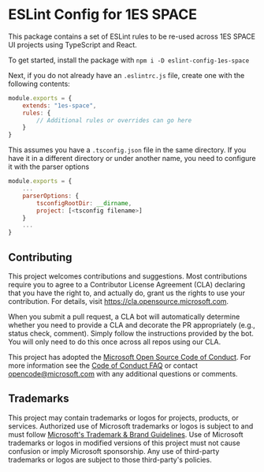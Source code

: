 # ESLint Config for 1ES SPACE
This package contains a set of ESLint rules to be re-used across 1ES SPACE UI projects using TypeScript and React.

To get started, install the package with `npm i -D eslint-config-1es-space`

Next, if you do not already have an `.eslintrc.js` file, create one with the following contents:
```javascript
module.exports = {
    extends: "1es-space",
    rules: {
        // Additional rules or overrides can go here
    }
}
```

This assumes you have a `.tsconfig.json` file in the same directory. If you have it in a different directory or under another name, you need to configure it with the parser options

```javascript
module.exports = {
    ...
    parserOptions: {
        tsconfigRootDir: __dirname,
        project: [<tsconfig filename>]
    }
    ...
}
```

## Contributing

This project welcomes contributions and suggestions.  Most contributions require you to agree to a
Contributor License Agreement (CLA) declaring that you have the right to, and actually do, grant us
the rights to use your contribution. For details, visit https://cla.opensource.microsoft.com.

When you submit a pull request, a CLA bot will automatically determine whether you need to provide
a CLA and decorate the PR appropriately (e.g., status check, comment). Simply follow the instructions
provided by the bot. You will only need to do this once across all repos using our CLA.

This project has adopted the [Microsoft Open Source Code of Conduct](https://opensource.microsoft.com/codeofconduct/).
For more information see the [Code of Conduct FAQ](https://opensource.microsoft.com/codeofconduct/faq/) or
contact [opencode@microsoft.com](mailto:opencode@microsoft.com) with any additional questions or comments.

## Trademarks

This project may contain trademarks or logos for projects, products, or services. Authorized use of Microsoft 
trademarks or logos is subject to and must follow 
[Microsoft's Trademark & Brand Guidelines](https://www.microsoft.com/en-us/legal/intellectualproperty/trademarks/usage/general).
Use of Microsoft trademarks or logos in modified versions of this project must not cause confusion or imply Microsoft sponsorship.
Any use of third-party trademarks or logos are subject to those third-party's policies.
